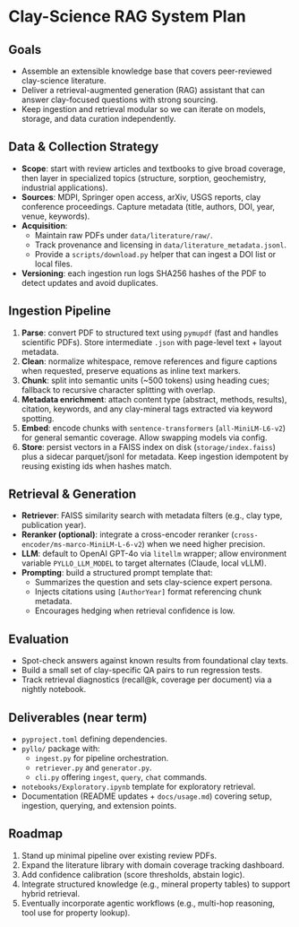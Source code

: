 # Clay-Science RAG System Plan

## Goals
- Assemble an extensible knowledge base that covers peer-reviewed clay-science literature.
- Deliver a retrieval-augmented generation (RAG) assistant that can answer clay-focused questions with strong sourcing.
- Keep ingestion and retrieval modular so we can iterate on models, storage, and data curation independently.

## Data & Collection Strategy
- **Scope**: start with review articles and textbooks to give broad coverage, then layer in specialized topics (structure, sorption, geochemistry, industrial applications).
- **Sources**: MDPI, Springer open access, arXiv, USGS reports, clay conference proceedings. Capture metadata (title, authors, DOI, year, venue, keywords).
- **Acquisition**:
  - Maintain raw PDFs under `data/literature/raw/`.
  - Track provenance and licensing in `data/literature_metadata.jsonl`.
  - Provide a `scripts/download.py` helper that can ingest a DOI list or local files.
- **Versioning**: each ingestion run logs SHA256 hashes of the PDF to detect updates and avoid duplicates.

## Ingestion Pipeline
1. **Parse**: convert PDF to structured text using `pymupdf` (fast and handles scientific PDFs). Store intermediate `.json` with page-level text + layout metadata.
2. **Clean**: normalize whitespace, remove references and figure captions when requested, preserve equations as inline text markers.
3. **Chunk**: split into semantic units (~500 tokens) using heading cues; fallback to recursive character splitting with overlap.
4. **Metadata enrichment**: attach content type (abstract, methods, results), citation, keywords, and any clay-mineral tags extracted via keyword spotting.
5. **Embed**: encode chunks with `sentence-transformers` (`all-MiniLM-L6-v2`) for general semantic coverage. Allow swapping models via config.
6. **Store**: persist vectors in a FAISS index on disk (`storage/index.faiss`) plus a sidecar parquet/jsonl for metadata. Keep ingestion idempotent by reusing existing ids when hashes match.

## Retrieval & Generation
- **Retriever**: FAISS similarity search with metadata filters (e.g., clay type, publication year).
- **Reranker (optional)**: integrate a cross-encoder reranker (`cross-encoder/ms-marco-MiniLM-L-6-v2`) when we need higher precision.
- **LLM**: default to OpenAI GPT-4o via `litellm` wrapper; allow environment variable `PYLLO_LLM_MODEL` to target alternates (Claude, local vLLM).
- **Prompting**: build a structured prompt template that:
  - Summarizes the question and sets clay-science expert persona.
  - Injects citations using `[AuthorYear]` format referencing chunk metadata.
  - Encourages hedging when retrieval confidence is low.

## Evaluation
- Spot-check answers against known results from foundational clay texts.
- Build a small set of clay-specific QA pairs to run regression tests.
- Track retrieval diagnostics (recall@k, coverage per document) via a nightly notebook.

## Deliverables (near term)
- `pyproject.toml` defining dependencies.
- `pyllo/` package with:
  - `ingest.py` for pipeline orchestration.
  - `retriever.py` and `generator.py`.
  - `cli.py` offering `ingest`, `query`, `chat` commands.
- `notebooks/Exploratory.ipynb` template for exploratory retrieval.
- Documentation (README updates + `docs/usage.md`) covering setup, ingestion, querying, and extension points.

## Roadmap
1. Stand up minimal pipeline over existing review PDFs.
2. Expand the literature library with domain coverage tracking dashboard.
3. Add confidence calibration (score thresholds, abstain logic).
4. Integrate structured knowledge (e.g., mineral property tables) to support hybrid retrieval.
5. Eventually incorporate agentic workflows (e.g., multi-hop reasoning, tool use for property lookup).

